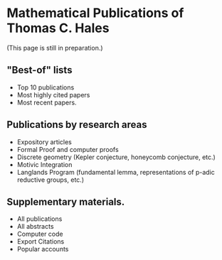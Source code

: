 
# Mathematical Publications of Thomas C. Hales

(This page is still in preparation.)

## "Best-of" lists

+ Top 10 publications
+ Most highly cited papers
+ Most recent papers.

## Publications by research areas

+ Expository articles
+ Formal Proof and computer proofs
+ Discrete geometry (Kepler conjecture, honeycomb conjecture, etc.)
+ Motivic Integration
+ Langlands Program (fundamental lemma, representations of p-adic reductive groups, etc.)

## Supplementary materials.

+ All publications
+ All abstracts
+ Computer code
+ Export Citations
+ Popular accounts
